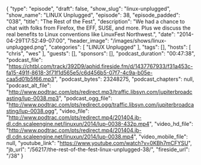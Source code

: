 {
  "type": "episode",
  "draft": false,
  "show_slug": "linux-unplugged",
  "show_name": "LINUX Unplugged",
  "episode": 38,
  "episode_padded": "038",
  "title": "The Rest of the Fest",
  "description": "We had a chance to chat with folks from Firefox, the EFF, SUSE, and more. Plus we discuss the real benefits to Linux conventions like LinuxFest Northwest.",
  "date": "2014-04-29T17:52:49-07:00",
  "header_image": "/images/shows/linux-unplugged.png",
  "categories": [
    "LINUX Unplugged"
  ],
  "tags": [],
  "hosts": [
    "chris",
    "wes"
  ],
  "guests": [],
  "sponsors": [],
  "podcast_duration": "00:47:38",
  "podcast_file": "https://chtbl.com/track/392D9/aphid.fireside.fm/d/1437767933/f31a453c-fa15-491f-8618-3f71f1d565e5/c6d456b5-07f7-4c9a-b05e-caa5d01b5f66.mp3",
  "podcast_bytes": 23248275,
  "podcast_chapters": null,
  "podcast_alt_file": "http://www.podtrac.com/pts/redirect.mp3/traffic.libsyn.com/jupiterbroadcasting/lup-0038.mp3",
  "podcast_ogg_file": "http://www.podtrac.com/pts/redirect.ogg/traffic.libsyn.com/jupiterbroadcasting/lup-0038.ogg",
  "video_file": "http://www.podtrac.com/pts/redirect.mp4/201404.jb-dl.cdn.scaleengine.net/linuxun/2014/lup-0038-432p.mp4",
  "video_hd_file": "http://www.podtrac.com/pts/redirect.mp4/201404.jb-dl.cdn.scaleengine.net/linuxun/2014/lup-0038.mp4",
  "video_mobile_file": null,
  "youtube_link": "https://www.youtube.com/watch?v=0KBh7mCFYSU",
  "jb_url": "/56217/the-rest-of-the-fest-linux-unplugged-38/",
  "fireside_url": "/38"
}

